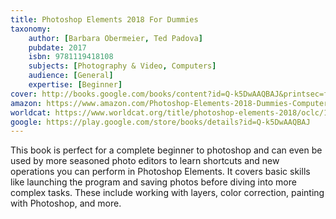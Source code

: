 ```yaml
---
title: Photoshop Elements 2018 For Dummies
taxonomy:
	author: [Barbara Obermeier, Ted Padova]
	pubdate: 2017
	isbn: 9781119418108
	subjects: [Photography & Video, Computers]
	audience: [General]
	expertise: [Beginner]
cover: http://books.google.com/books/content?id=Q-k5DwAAQBAJ&printsec=frontcover&img=1&zoom=1&edge=curl&source=gbs_api
amazon: https://www.amazon.com/Photoshop-Elements-2018-Dummies-Computer/dp/1119418089/ref=sr_1_2?keywords=photoshop+elements+2018+book&qid=1571321987&sr=8-2
worldcat: https://www.worldcat.org/title/photoshop-elements-2018/oclc/1006502644&referer=brief_results
google: https://play.google.com/store/books/details?id=Q-k5DwAAQBAJ
---
```

This book is perfect for a complete beginner to photoshop and can even be used by more seasoned photo editors to learn shortcuts and new operations you can perform in Photoshop Elements.  It covers basic skills like launching the program and saving photos before diving into more complex tasks.  These include working with layers, color correction, painting with Photoshop, and more.